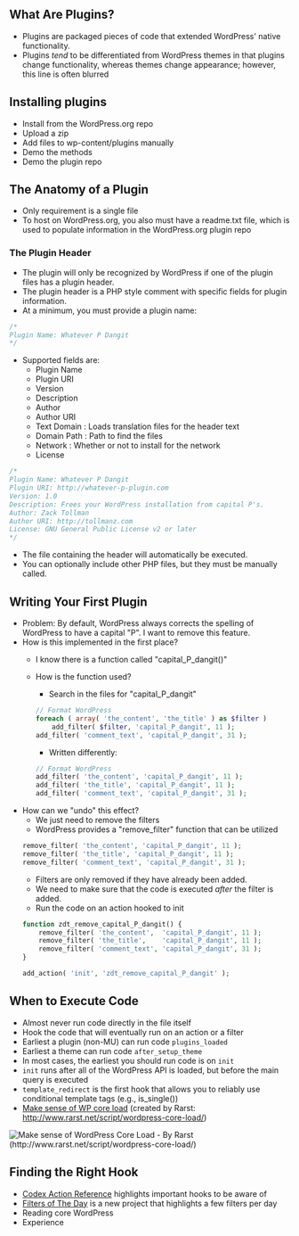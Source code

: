 ## What Are Plugins?

* Plugins are packaged pieces of code that extended WordPress' native functionality.
* Plugins *tend* to be differentiated from WordPress themes in that plugins change functionality, whereas themes change appearance; however, this line is often blurred

## Installing plugins

* Install from the WordPress.org repo
* Upload a zip
* Add files to wp-content/plugins manually
* Demo the methods
* Demo the plugin repo

## The Anatomy of a Plugin

* Only requirement is a single file
* To host on WordPress.org, you also must have a readme.txt file, which is used to populate information in the WordPress.org plugin repo

### The Plugin Header

* The plugin will only be recognized by WordPress if one of the plugin files has a plugin header.
* The plugin header is a PHP style comment with specific fields for plugin information.
* At a minimum, you must provide a plugin name:

```php
/*
Plugin Name: Whatever P Dangit
*/
```

* Supported fields are:
	* Plugin Name
	* Plugin URI
	* Version
	* Description
	* Author
	* Author URI
	* Text Domain : Loads translation files for the header text
	* Domain Path : Path to find the files
	* Network : Whether or not to install for the network
	* License

```php
/*
Plugin Name: Whatever P Dangit
Plugin URI: http://whatever-p-plugin.com
Version: 1.0
Description: Frees your WordPress installation from capital P's.
Author: Zack Tollman
Author URI: http://tollmanz.com
License: GNU General Public License v2 or later
*/
```

* The file containing the header will automatically be executed. 
* You can optionally include other PHP files, but they must be manually called.

## Writing Your First Plugin

* Problem: By default, WordPress always corrects the spelling of WordPress to have a capital "P". I want to remove this feature.
* How is this implemented in the first place?
	* I know there is a function called "capital_P_dangit()"
	* How is the function used?
		* Search in the files for "capital_P_dangit"
		```php
		// Format WordPress
		foreach ( array( 'the_content', 'the_title' ) as $filter )
			add_filter( $filter, 'capital_P_dangit', 11 );
		add_filter( 'comment_text', 'capital_P_dangit', 31 );
		```

		* Written differently:
		```php
		// Format WordPress
		add_filter( 'the_content', 'capital_P_dangit', 11 );
		add_filter( 'the_title', 'capital_P_dangit', 11 );
		add_filter( 'comment_text', 'capital_P_dangit', 31 );
		```
* How can we "undo" this effect?
	* We just need to remove the filters
	* WordPress provides a "remove_filter" function that can be utilized
	```php
	remove_filter( 'the_content', 'capital_P_dangit', 11 );
	remove_filter( 'the_title', 'capital_P_dangit', 11 );
	remove_filter( 'comment_text', 'capital_P_dangit', 31 );
	```
	* Filters are only removed if they have already been added.
	* We need to make sure that the code is executed *after* the filter is added.
	* Run the code on an action hooked to init
	```php
	function zdt_remove_capital_P_dangit() {
		remove_filter( 'the_content',  'capital_P_dangit', 11 );
		remove_filter( 'the_title',    'capital_P_dangit', 11 );
		remove_filter( 'comment_text', 'capital_P_dangit', 31 );
	}

	add_action( 'init', 'zdt_remove_capital_P_dangit' );
	```

## When to Execute Code

* Almost never run code directly in the file itself
* Hook the code that will eventually run on an action or a filter
* Earliest a plugin (non-MU) can run code `plugins_loaded`
* Earliest a theme can run code `after_setup_theme`
* In most cases, the earliest you should run code is on `init`
* `init` runs after all of the WordPress API is loaded, but before the main query is executed
* `template_redirect` is the first hook that allows you to reliably use conditional template tags (e.g., is_single())
* [Make sense of WP core load](http://www.rarst.net/script/wordpress-core-load/) (created by Rarst: http://www.rarst.net/script/wordpress-core-load/)

![Make sense of WordPress Core Load - By Rarst (http://www.rarst.net/script/wordpress-core-load/)](https://raw.github.com/tollmanz/wordpress-development-course/master/lectures/assets/wordpress_core_load.png "Make sense of WordPress Core Load - By Rarst (http://www.rarst.net/script/wordpress-core-load/)")

## Finding the Right Hook

* [Codex Action Reference](http://codex.wordpress.org/Plugin_API/Action_Reference) highlights important hooks to be aware of
* [Filters of The Day](http://fotd.werdswords.com/) is a new project that highlights a few filters per day
* Reading core WordPress
* Experience